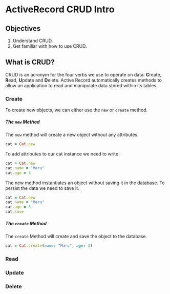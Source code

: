 # ActiveRecord CRUD Intro

## Objectives


1. Understand CRUD.
2. Get familiar with how to use CRUD.

## What is CRUD?

CRUD is an acronym for the four verbs we use to operate on data: **C**reate, **R**ead, **U**pdate and **D**elete. Active Record automatically creates methods to allow an application to read and manipulate data stored within its tables.

### Create

To create new objects, we can either use the `new` or `create` method. 


##### The `new` Method

The `new` method will create a new object without any attributes.

```ruby
cat = Cat.new
```
To add attributes to our cat instance we need to write:

```ruby
cat = Cat.new
cat.name = "Maru"
cat.age = 3
```
The new method instantiates an object without saving it in the database. To persist the data we need to save it.

```ruby
cat = Cat.new
cat.name = "Maru"
cat.age = 3
cat.save
```
##### The `create` Method

The `create` Method will create and save the object to the database.

```ruby
cat = Cat.create(name: "Maru", age: 3)
```

### Read

### Update

### Delete